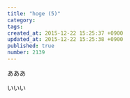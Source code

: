 ```yaml
---
title: "hoge (5)"
category: 
tags: 
created_at: 2015-12-22 15:25:37 +0900
updated_at: 2015-12-22 15:25:38 +0900
published: true
number: 2139
---
```


あああ

いいい
